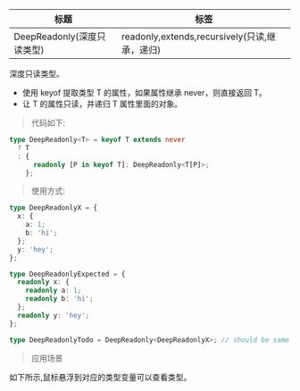 | 标题                       | 标签                                          |
| -------------------------- | --------------------------------------------- |
| DeepReadonly(深度只读类型) | readonly,extends,recursively(只读,继承，递归) |

深度只读类型。

- 使用 keyof 提取类型 T 的属性，如果属性继承 never，则直接返回 T。
- 让 T 的属性只读，并递归 T 属性里面的对象。

> 代码如下:

```ts
type DeepReadonly<T> = keyof T extends never
  ? T
  : {
      readonly [P in keyof T]: DeepReadonly<T[P]>;
    };
```

> 使用方式:

```ts
type DeepReadonlyX = {
  x: {
    a: 1;
    b: 'hi';
  };
  y: 'hey';
};

type DeepReadonlyExpected = {
  readonly x: {
    readonly a: 1;
    readonly b: 'hi';
  };
  readonly y: 'hey';
};

type DeepReadonlyTodo = DeepReadonly<DeepReadonlyX>; // should be same as `DeepReadonlyExpected`
```

> 应用场景

如下所示,鼠标悬浮到对应的类型变量可以查看类型。

<div class="code-editor" data-url="codes/typescript/demo/DeepReadonly.ts" data-language="typescript"></div>
